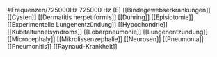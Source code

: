 #Frequenzen/725000Hz
725000 Hz (E)
[[Bindegewebserkrankungen]]
[[Cysten]]
[[Dermatitis herpetiformis]]
[[Duhring]]
[[Episiotomie]]
[[Experimentelle Lungenentzündung]]
[[Hypochondrie]]
[[Kubitaltunnelsyndroms]]
[[Lobärpneumonie]]
[[Lungenentzündung]]
[[Microcephaly]]
[[Mikrolissenzephalie]]
[[Neurosen]]
[[Pneumonia]]
[[Pneumonitis]]
[[Raynaud-Krankheit]]